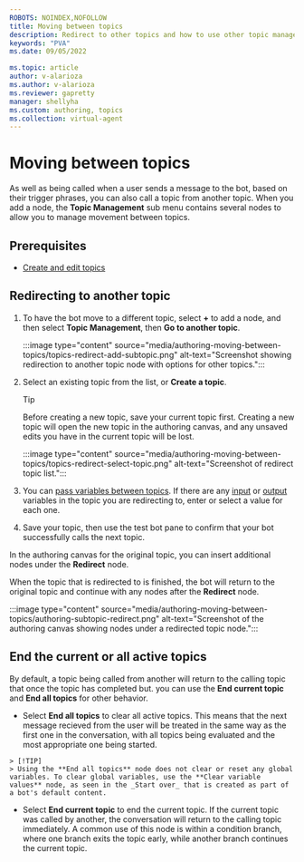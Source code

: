 ```yaml
---
ROBOTS: NOINDEX,NOFOLLOW
title: Moving between topics
description: Redirect to other topics and how to use other topic management nodes.
keywords: "PVA"
ms.date: 09/05/2022

ms.topic: article
author: v-alarioza
ms.author: v-alarioza
ms.reviewer: gapretty
manager: shellyha
ms.custom: authoring, topics
ms.collection: virtual-agent
---
```


# Moving between topics

As well as being called when a user sends a message to the bot, based on their trigger phrases, you can also call a topic from another topic. When you add a node, the **Topic Management** sub menu contains several nodes to allow you to manage movement between topics.

## Prerequisites

- [Create and edit topics](authoring-create-edit-topics.md)

## Redirecting to another topic

1. To have the bot move to a different topic, select **+** to add a node, and then select **Topic Management**, then **Go to another topic**.

    :::image type="content" source="media/authoring-moving-between-topics/topics-redirect-add-subtopic.png" alt-text="Screenshot showing redirection to another topic node with options for other topics.":::

1. Select an existing topic from the list, or **Create a topic**.

    > [!TIP]
    > Before creating a new topic, save your current topic first.
    > Creating a new topic will open the new topic in the authoring canvas, and any unsaved edits you have in the current topic will be lost.

    :::image type="content" source="media/authoring-moving-between-topics/topics-redirect-select-topic.png" alt-text="Screenshot of redirect topic list.":::

2. You can [pass variables between topics](authoring-variables.md#passing-variables-between-topics). If there are any [input](/authoring-variables.md#receive-values-from-other-topics) or [output](/authoring-variables.md#return-values-to-original-topics) variables in the topic you are redirecting to, enter or select a value for each one. 

3. Save your topic, then use the test bot pane to confirm that your bot successfully calls the next topic.

In the authoring canvas for the original topic, you can insert additional nodes under the **Redirect** node.

When the topic that is redirected to is finished, the bot will return to the original topic and continue with any nodes after the **Redirect** node.

:::image type="content" source="media/authoring-moving-between-topics/authoring-subtopic-redirect.png" alt-text="Screenshot of the authoring canvas showing nodes under a redirected topic node.":::

## End the current or all active topics

By default, a topic being called from another will return to the calling topic that once the topic has completed but. you can use the **End current topic** and **End all topics** for other behavior.

   - Select **End all topics** to clear all active topics. This means that the next message recieved from the user will be treated in the same way as the first one in the conversation, with all topics being evaluated and the most appropriate one being started. 

    > [!TIP]
    > Using the **End all topics** node does not clear or reset any global variables. To clear global variables, use the **Clear variable values** node, as seen in the _Start over_ that is created as part of a bot's default content.

   - Select **End current topic** to end the current topic. If the current topic was called by another, the conversation will return to the calling topic immediately. A common use of this node is within a condition branch, where one branch exits the topic early, while another branch continues the current topic.